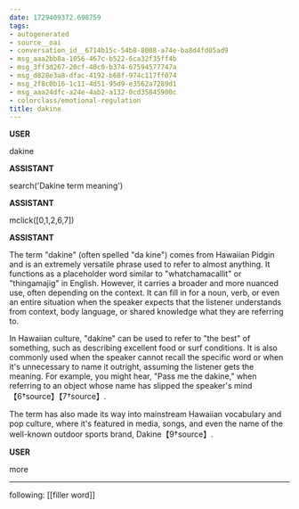 ```yaml
---
date: 1729409372.698759
tags:
- autogenerated
- source__oai
- conversation_id__6714b15c-54b8-8008-a74e-ba8d4fd05ad9
- msg_aaa2bb8a-1056-467c-b522-6ca32f35ff4b
- msg_3ff3d267-20cf-40c0-b374-67594577747a
- msg_d828e3a8-dfac-4192-b68f-974c117ff074
- msg_2f8c0b16-1c11-4d51-95d9-e3562a7289d1
- msg_aaa24dfc-a24e-4ab2-a132-0cd35845900c
- colorclass/emotional-regulation
title: dakine
---
```


**USER**

dakine


**ASSISTANT**

search('Dakine term meaning')


**ASSISTANT**

mclick([0,1,2,6,7])


**ASSISTANT**

The term "dakine" (often spelled "da kine") comes from Hawaiian Pidgin and is an extremely versatile phrase used to refer to almost anything. It functions as a placeholder word similar to "whatchamacallit" or "thingamajig" in English. However, it carries a broader and more nuanced use, often depending on the context. It can fill in for a noun, verb, or even an entire situation when the speaker expects that the listener understands from context, body language, or shared knowledge what they are referring to.

In Hawaiian culture, "dakine" can be used to refer to "the best" of something, such as describing excellent food or surf conditions. It is also commonly used when the speaker cannot recall the specific word or when it's unnecessary to name it outright, assuming the listener gets the meaning. For example, you might hear, "Pass me the dakine," when referring to an object whose name has slipped the speaker's mind【6†source】【7†source】.

The term has also made its way into mainstream Hawaiian vocabulary and pop culture, where it's featured in media, songs, and even the name of the well-known outdoor sports brand, Dakine【9†source】.


**USER**

more


---


following: [[filler word]]